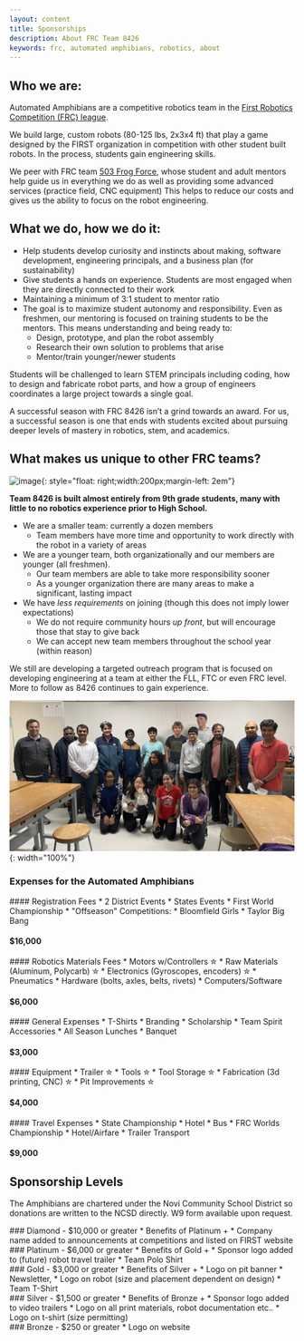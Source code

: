 ```yaml
---
layout: content
title: Sponsorships 
description: About FRC Team 8426 
keywords: frc, automated amphibians, robotics, about
---
```

## Who we are:
Automated Amphibians are a competitive robotics team in the [First Robotics Competition (FRC) league](https://www.firstinspires.org/robotics/frc).

We build large, custom robots (80-125 lbs, 2x3x4 ft) that play a game designed by the FIRST organization in competition with other student built robots. In the process, students gain engineering skills.

We peer with FRC team [503 Frog Force](https://frogforce503.org/), whose student and adult mentors help guide us in everything we do as well as providing some advanced services (practice field, CNC equipment) This helps to reduce our costs and gives us the ability to focus on the robot engineering.

## What we do, how we do it:
* Help students develop curiosity and instincts about making, software development, engineering principals, and a business plan (for sustainability)
* Give students a hands on experience. Students are most engaged when they are directly connected to their work
* Maintaining a minimum of 3:1 student to mentor ratio
* The goal is to maximize student autonomy and responsibility. Even as freshmen, our mentoring is focused on training students to be the mentors. This means understanding and being ready to:
    * Design, prototype, and plan the robot assembly
    * Research their own solution to problems that arise
    * Mentor/train younger/newer students 

Students will be challenged to learn STEM principals including coding, how to design and fabricate robot parts, and how a group of engineers coordinates a large project towards a single goal. 

A successful season with FRC 8426 isn’t a grind towards an award. For us, a successful season is one that ends with students excited about pursuing deeper levels of mastery in robotics, stem, and academics.

## What makes us unique to other FRC teams?

![image]({{site.baseurl}}/assets/centered-logo-trimmed.jpg){: style="float: right;width:200px;margin-left: 2em"}

**Team 8426 is built almost entirely from 9th grade students, many with little to no robotics experience prior to High School.**

* We are a smaller team: currently a dozen members
    * Team members have more time and opportunity to work directly with the robot in a variety of areas 
* We are a younger team, both organizationally and our members are younger (all freshmen).
    * Our team members are able to take more responsibility sooner 
    * As a younger organization there are many areas to make a significant, lasting impact
* We have *less requirements* on joining (though this does not imply lower expectations)
    * We do not require community hours *up front*, but will encourage those that stay to give back
    * We can accept new team members throughout the school year (within reason)

 We still are developing a targeted outreach program that is focused on developing engineering at a team at either the FLL, FTC or even FRC level. More to follow as 8426 continues to gain experience.

![team picture](assets/team-pic.jpg){: width="100%"}

### Expenses for the Automated Amphibians

<div class="box" markdown=1>
#### Registration Fees 
* 2 District Events
* States Events
* First World Championship
* &quot;Offseason&quot; Competitions:
    * Bloomfield Girls
    * Taylor Big Bang

#### $16,000
</div>
<div class="box" markdown=1>
#### Robotics Materials Fees
* Motors w/Controllers &#10030;
* Raw Materials (Aluminum, Polycarb) &#10030;
* Electronics (Gyroscopes, encoders) &#10030;
* Pneumatics
* Hardware (bolts, axles, belts, rivets)
* Computers/Software

#### $6,000
</div>

<div class="box" markdown=1>
#### General Expenses
* T-Shirts
* Branding
* Scholarship
* Team Spirit Accessories
* All Season Lunches
* Banquet

#### $3,000
</div>

<div class="box" markdown=1>
#### Equipment
* Trailer &#10030;
* Tools &#10030;
* Tool Storage &#10030;
* Fabrication (3d printing, CNC) &#10030; 
* Pit Improvements &#10030; 

#### $4,000
</div>

<div class="box" markdown=1>
#### Travel Expenses
* State Championship
    * Hotel
    * Bus
* FRC Worlds Championship
    * Hotel/Airfare    
    * Trailer Transport

#### $9,000
</div>

## Sponsorship Levels
The Amphibians are chartered under the Novi Community School District so donations are written to the NCSD directly. W9 form available upon request.



<div class="boxy" markdown=1>
### Diamond - $10,000 or greater
* Benefits of Platinum + 
* Company name added to announcements at competitions and listed on FIRST website
</div>

<div class="boxy" markdown=1>
### Platinum - $6,000 or greater
* Benefits of Gold + 
* Sponsor logo added to (future) robot travel trailer
* Team Polo Shirt
</div>

<div class="boxy" markdown=1>
### Gold - $3,000 or greater
* Benefits of Silver + 
* Logo on pit banner
* Newsletter, 
* Logo on robot (size and placement dependent on design)
* Team T-Shirt
</div>

<div class="boxy" markdown=1>
### Silver - $1,500 or greater
* Benefits of Bronze + 
* Sponsor logo added to video trailers 
* Logo on all print materials, robot documentation etc..
* Logo on t-shirt (size permitting)
</div>

<div class="boxy" markdown=1>
### Bronze - $250 or greater 
* Logo on website
</div>
